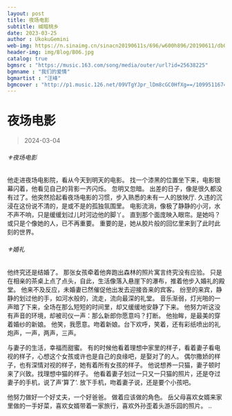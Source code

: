 ```yaml
---
layout: post
title: 夜场电影
subtitle: 缄暗桃乡
date: 2023-03-25
author : UkokuGemini
web-img: https://n.sinaimg.cn/sinacn20190611s/696/w600h896/20190611/db0e-hyeztys8185637.jpg
header-img: img/Blog/B06.jpg
catalog: true
bgmsrc : "https://music.163.com/song/media/outer/url?id=25638225"
bgmname : "我们的爱情"
bgmartist : "汪峰"
bgmcover : "http://p1.music.126.net/09VTgYJpr_lDm8cGC0HfXg==/109951167482896864.jpg?param=130y130"
---
```

  
# 夜场电影
>2024-03-04

###### ⚜️夜场电影

他走进夜场电影院，看从今天到明天的电影。
找一个漆黑的位置坐下来，电影银幕闪着，他看见自己的背影一齐闪烁。
忽明又忽暗。
出差的日子，像是很久都没有过了。他突然拾起看夜场电影的习惯，步入熟悉的未有一人的放映厅.
久违的沉浸在这份说不清的，是或不是的孤独氛围里。
电影流淌，像极了静静的小河，水不声不响，只是缓缓划过儿时河边他的脚丫。
直到那个面庞映入眼帘。是她吗？或只是个像她的人，已不再重要。
重要的是，她从胶片般的回忆里来到了此时此刻的世界。

###### ⚜️婚礼
他终究还是结婚了。
那张女孩牵着他奔跑出森林的照片寓言终究没有应验。
只是在相亲的茶桌上点了点头，自此，生活像落入悬崖下的瀑布，推着他步入婚礼的殿堂。
他来不及反应，未婚妻已然催促他出发去迎接沓来的宾客。
纷至的来宾，静静的划过他的手，如河水般的，流走，流向最深的礼堂。
音乐渐弱，灯光啪的一声暗了下来，全场在那么短短的时间里，却又缓缓地安静了下来。
他努力听这没有声音的环境，却被司仪一声：那么新郎你愿意吗？打断。
他抬眸，是最美的穿着婚纱的新娘。
他笑，我愿意。吻着新娘。台下欢呼，笑着，还有彩纸喷出的礼炮声，一声，两声，三声。

与妻子的生活，幸福而甜蜜。
有的时候他看着理想中家里的样子，看着妻子看电视的样子，心想这个女孩或许也是自己的良缘吧，是娶对了的人。
偶尔撒娇的样子，也有深情对视的样子，她有着所有女孩的样子。
他说想养一只猫，妻子顿时来了兴致。找理想中猫的样子。
他看着妻子划过一只又一只猫的照片，还是夺过妻子的手机，说了声‘算了’.
放下手机，吻着妻子说，还是要个小孩吧。

他努力做好一个好丈夫，一个好爸爸。
做着应该做的角色。
岳父母喜欢女婿来家里做的一手好菜，喜欢女婿带着一家旅行，喜欢外孙歪着头游乐园的照片。
..